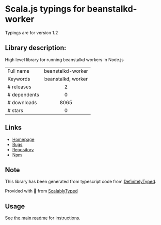 
# Scala.js typings for beanstalkd-worker

Typings are for version 1.2

## Library description:
High level library for running beanstalkd workers in Node.js

|                    |                 |
| ------------------ | :-------------: |
| Full name          | beanstalkd-worker |
| Keywords           | beanstalkd, worker |
| # releases         | 2 |
| # dependents       | 0 |
| # downloads        | 8065 |
| # stars            | 0 |

## Links
- [Homepage](https://github.com/burstable/node-beanstalkd-worker#readme)
- [Bugs](https://github.com/burstable/node-beanstalkd-worker/issues)
- [Repository](https://github.com/burstable/node-beanstalkd-worker)
- [Npm](https://www.npmjs.com/package/beanstalkd-worker)
    


## Note
This library has been generated from typescript code from [DefinitelyTyped](https://definitelytyped.org).

Provided with :purple_heart: from [ScalablyTyped](https://github.com/oyvindberg/ScalablyTyped)

## Usage
See [the main readme](../../readme.md) for instructions.


